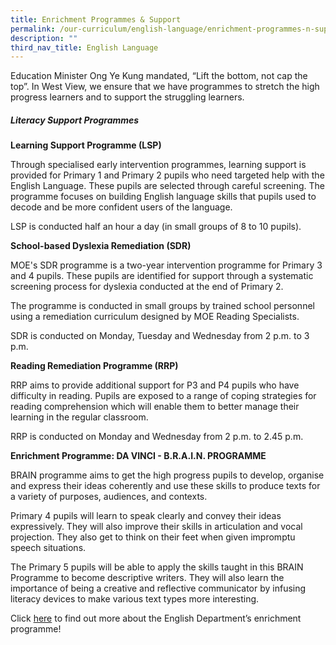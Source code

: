 ```yaml
---
title: Enrichment Programmes & Support
permalink: /our-curriculum/english-language/enrichment-programmes-n-support/
description: ""
third_nav_title: English Language
---
```

Education Minister Ong Ye Kung mandated, “Lift the bottom, not cap the top”. In West View, we ensure that we have programmes to stretch the high progress learners and to support the struggling learners.


##### **Literacy Support Programmes**

  

**Learning Support Programme (LSP)**

  

Through specialised early intervention programmes, learning support is provided for Primary 1 and Primary 2 pupils who need targeted help with the English Language. These pupils are selected through careful screening. The programme focuses on building English language skills that pupils used to decode and be more confident users of the language.  

  

LSP is conducted half an hour a day (in small groups of 8 to 10 pupils).

**School-based Dyslexia Remediation (SDR)**

  

MOE's SDR programme is a two-year intervention programme for Primary 3 and 4 pupils. These pupils are identified for support through a systematic screening process for dyslexia conducted at the end of Primary 2.

  

The programme is conducted in small groups by trained school personnel using a remediation curriculum designed by MOE Reading Specialists.

  

SDR is conducted on Monday, Tuesday and Wednesday from 2 p.m. to 3 p.m.

**Reading Remediation Programme (RRP)**

  

RRP aims to provide additional support for P3 and P4 pupils who have difficulty in reading. Pupils are exposed to a range of coping strategies for reading comprehension which will enable them to better manage their learning in the regular classroom.

  

RRP is conducted on Monday and Wednesday from 2 p.m. to 2.45 p.m.

  

  

**Enrichment Programme: DA VINCI - B.R.A.I.N. PROGRAMME**


BRAIN programme aims to get the high progress pupils to develop, organise and express their ideas coherently and use these skills to produce texts for a variety of purposes, audiences, and contexts.

  

Primary 4 pupils will learn to speak clearly and convey their ideas expressively. They will also improve their skills in articulation and vocal projection. They also get to think on their feet when given impromptu speech situations.

The Primary 5 pupils will be able to apply the skills taught in this BRAIN Programme to become descriptive writers. They will also learn the importance of being a creative and reflective communicator by infusing literacy devices to make various text types more interesting.

Click [here](/uniquely-us/da-vinci) to find out more about the English Department’s enrichment programme!
